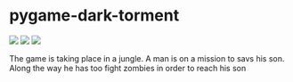 # pygame-dark-torment
<p> </p>
<img src ="https://github.com/hyperrfirebreakyt/pygame-dark-torment/tree/master/image">
<img src ="https://github.com/hyperrfirebreakyt/pygame-dark-torment/blob/master/image/Capture.PNG">
<img src ="https://github.com/hyperrfirebreakyt/pygame-dark-torment/blob/master/image/Capture1.PNG">
<p> The game is taking place in a jungle. A man is on a mission to savs his son. Along the way he has too fight zombies in order to reach his son 
